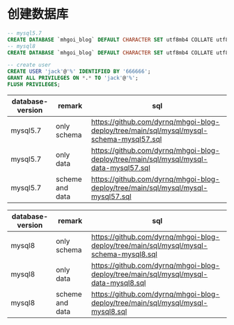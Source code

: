 # 创建数据库
```sql
-- mysql5.7
CREATE DATABASE `mhgoi_blog` DEFAULT CHARACTER SET utf8mb4 COLLATE utf8mb4_unicode_ci;
-- mysql8
CREATE DATABASE `mhgoi_blog` DEFAULT CHARACTER SET utf8mb4 COLLATE utf8mb4_0900_ai_ci;

-- create user
CREATE USER 'jack'@'%' IDENTIFIED BY '666666';
GRANT ALL PRIVILEGES ON *.* TO 'jack'@'%';
FLUSH PRIVILEGES;
```

| database-version | remark          | sql                                                                                       |
|------------------|-----------------|-------------------------------------------------------------------------------------------|
| mysql5.7         | only schema     | <https://github.com/dyrnq/mhgoi-blog-deploy/tree/main/sql/mysql/mysql-schema-mysql57.sql> |
| mysql5.7         | only data       | <https://github.com/dyrnq/mhgoi-blog-deploy/tree/main/sql/mysql/mysql-data-mysql57.sql>   |
| mysql5.7         | scheme and data | <https://github.com/dyrnq/mhgoi-blog-deploy/tree/main/sql/mysql/mysql-mysql57.sql>        |


| database-version | remark          | sql                                                                                      |
|------------------|-----------------|------------------------------------------------------------------------------------------|
| mysql8           | only schema     | <https://github.com/dyrnq/mhgoi-blog-deploy/tree/main/sql/mysql/mysql-schema-mysql8.sql> |
| mysql8           | only data       | <https://github.com/dyrnq/mhgoi-blog-deploy/tree/main/sql/mysql/mysql-data-mysql8.sql>   |
| mysql8           | scheme and data | <https://github.com/dyrnq/mhgoi-blog-deploy/tree/main/sql/mysql/mysql-mysql8.sql>        |



